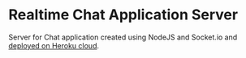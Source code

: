 Realtime Chat Application Server  
================================  

Server for Chat application created using NodeJS and Socket.io and [deployed on Heroku cloud](https://utkarsh-react-chat-server.herokuapp.com/).
